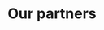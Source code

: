 ---
title: "Our partners"
hero:
  title: "Partner Institutions"
  background_image: "/images/bg/home-2.jpg"
content_blocks: []
#   - _bookshop_name: "services"
#     preheading: "We partner with "
#     heading: "We work with the following institutions"
#     sections:
#     - title: Web development
#       icon: ti-desktop
#       content: A digital agency isn't here to replace your internal team, we're here
#         to partner.
#     - title: Interface Design
#       icon: ti-layers
#       content: A digital agency isn't here to replace your internal team, we're here
#         to partner.
#     - title: Business Consulting
#       icon: ti-bar-chart
#       content: A digital agency isn't here to replace your internal team, we're here
#         to partner.
---